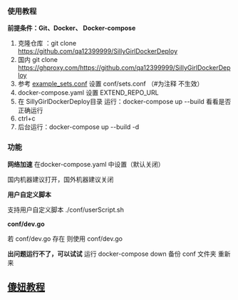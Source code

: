 ### 使用教程

**前提条件：Git、Docker、 Docker-compose**

1. 克隆仓库 ：git clone  https://github.com/qa12399999/SillyGirlDockerDeploy
2. 国内 git clone https://ghproxy.com/https://github.com/qa12399999/SillyGirlDockerDeploy
3. 参考 [example_sets.conf](./conf/example_sets.conf)  设置   conf/sets.conf （#为注释 不生效）
4. docker-compose.yaml 设置 EXTEND_REPO_URL
5. 在 SillyGirlDockerDeploy目录 运行：docker-compose up --build 看看是否正确运行
6. ctrl+c
7. 后台运行：docker-compose up --build -d

### 功能

**网络加速**
在docker-compose.yaml 中设置（默认关闭）

国内机器建议打开，国外机器建议关闭 

**用户自定义脚本**

支持用户自定义脚本 ./conf/userScript.sh

 **conf/dev.go**

若 conf/dev.go 存在 则使用 conf/dev.go



**出问题运行不了，可以试试**
运行 docker-compose down
备份 conf 文件夹
重新来



## [傻妞教程](./sillyGirl.md)
